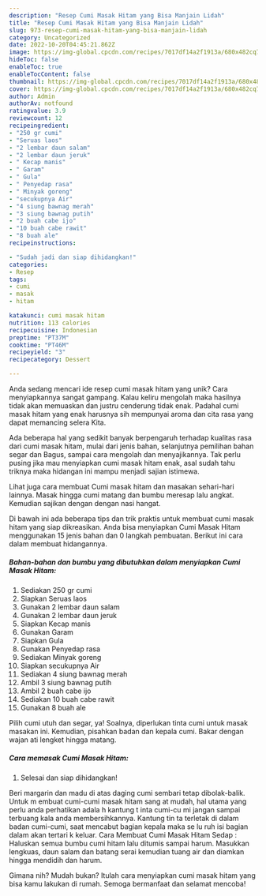 ```yaml
---
description: "Resep Cumi Masak Hitam yang Bisa Manjain Lidah"
title: "Resep Cumi Masak Hitam yang Bisa Manjain Lidah"
slug: 973-resep-cumi-masak-hitam-yang-bisa-manjain-lidah
category: Uncategorized
date: 2022-10-20T04:45:21.862Z
image: https://img-global.cpcdn.com/recipes/7017df14a2f1913a/680x482cq70/cumi-masak-hitam-foto-resep-utama.jpg
hideToc: false
enableToc: true
enableTocContent: false
thumbnail: https://img-global.cpcdn.com/recipes/7017df14a2f1913a/680x482cq70/cumi-masak-hitam-foto-resep-utama.jpg
cover: https://img-global.cpcdn.com/recipes/7017df14a2f1913a/680x482cq70/cumi-masak-hitam-foto-resep-utama.jpg
author: Admin
authorAv: notfound
ratingvalue: 3.9
reviewcount: 12
recipeingredient:
- "250 gr cumi"
- "Seruas laos"
- "2 lembar daun salam"
- "2 lembar daun jeruk"
- " Kecap manis"
- " Garam"
- " Gula"
- " Penyedap rasa"
- " Minyak goreng"
- "secukupnya Air"
- "4 siung bawnag merah"
- "3 siung bawnag putih"
- "2 buah cabe ijo"
- "10 buah cabe rawit"
- "8 buah ale"
recipeinstructions:

- "Sudah jadi dan siap dihidangkan!"
categories:
- Resep
tags:
- cumi
- masak
- hitam

katakunci: cumi masak hitam 
nutrition: 113 calories
recipecuisine: Indonesian
preptime: "PT37M"
cooktime: "PT46M"
recipeyield: "3"
recipecategory: Dessert

---
```





Anda sedang mencari ide resep cumi masak hitam yang unik? Cara menyiapkannya sangat gampang. Kalau keliru mengolah maka hasilnya tidak akan memuaskan dan justru cenderung tidak enak. Padahal cumi masak hitam yang enak harusnya sih mempunyai aroma dan cita rasa yang dapat memancing selera Kita.





Ada beberapa hal yang sedikit banyak berpengaruh terhadap kualitas rasa dari cumi masak hitam, mulai dari jenis bahan, selanjutnya pemilihan bahan segar dan Bagus, sampai cara mengolah dan menyajikannya. Tak perlu pusing jika mau menyiapkan cumi masak hitam enak,      asal sudah tahu triknya maka hidangan ini mampu menjadi sajian istimewa.














Lihat juga cara membuat Cumi masak hitam dan masakan sehari-hari lainnya. Masak hingga cumi matang dan bumbu meresap lalu angkat. Kemudian sajikan dengan dengan nasi hangat.






Di bawah ini ada beberapa tips dan trik praktis untuk membuat cumi masak hitam yang siap dikreasikan. Anda bisa menyiapkan Cumi Masak Hitam menggunakan 15 jenis bahan dan 0 langkah pembuatan. Berikut ini cara dalam membuat hidangannya.

<!--inarticleads1-->

##### Bahan-bahan dan bumbu yang dibutuhkan dalam menyiapkan Cumi Masak Hitam:

1. Sediakan 250 gr cumi
1. Siapkan Seruas laos
1. Gunakan 2 lembar daun salam
1. Gunakan 2 lembar daun jeruk
1. Siapkan  Kecap manis
1. Gunakan  Garam
1. Siapkan  Gula
1. Gunakan  Penyedap rasa
1. Sediakan  Minyak goreng
1. Siapkan secukupnya Air
1. Sediakan 4 siung bawnag merah
1. Ambil 3 siung bawnag putih
1. Ambil 2 buah cabe ijo
1. Sediakan 10 buah cabe rawit
1. Gunakan 8 buah ale


Pilih cumi utuh dan segar, ya! Soalnya, diperlukan tinta cumi untuk masak masakan ini. Kemudian, pisahkan badan dan kepala cumi. Bakar dengan wajan ati lengket hingga matang. 

<!--inarticleads2-->

##### Cara memasak Cumi Masak Hitam:


1. Selesai dan siap dihidangkan!

Beri margarin dan madu di atas daging cumi sembari tetap dibolak-balik. Untuk m embuat cumi-cumi masak hitam sang at mudah, hal utama yang perlu anda perhatikan adala h kantung t inta cumi-cu mi jangan sampai terbuang kala anda membersihkannya. Kantung tin ta terletak di dalam badan cumi-cumi, saat mencabut bagian kepala maka se lu ruh isi bagian dalam akan tertari k keluar. Cara Membuat Cumi Masak Hitam Sedap : Haluskan semua bumbu cumi hitam lalu ditumis sampai harum. Masukkan lengkuas, daun salam dan batang serai kemudian tuang air dan diamkan hingga mendidih dan harum. 

Gimana nih? Mudah bukan? Itulah cara menyiapkan cumi masak hitam yang bisa kamu lakukan di rumah. Semoga bermanfaat dan selamat mencoba!
